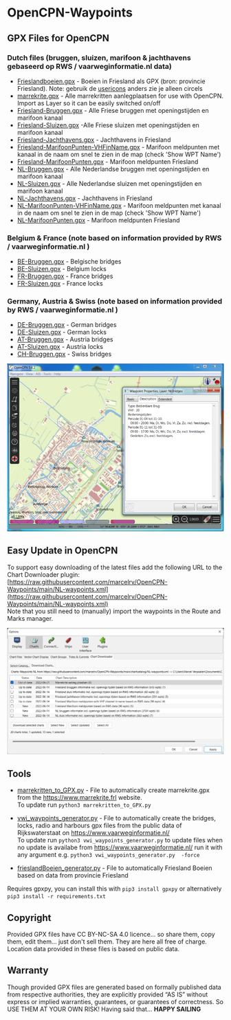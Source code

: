 # OpenCPN-Waypoints

## GPX Files for OpenCPN

### Dutch files (bruggen, sluizen, marifoon & jachthavens gebaseerd op RWS / vaarweginformatie.nl data)
* [Frieslandboeien.gpx](Frieslandboeien.gpx) - Boeien in Friesland als GPX (bron: provincie Friesland). Note: gebruik de [usericons](./chartcatalog/usericons.zip)  anders zie je alleen circels
* [marrekrite.gpx](marrekrite.gpx)  - Alle marrekritten aanlegplaatsen for use with OpenCPN. Import as Layer so it can be easily switched on/off
* [Friesland-Bruggen.gpx](Friesland-Bruggen.gpx) - Alle Friese bruggen met openingstijden en marifoon kanaal
* [Friesland-Sluizen.gpx](Friesland-Sluizen.gpx) -Alle Friese sluizen met openingstijden en marifoon kanaal
* [Friesland-Jachthavens.gpx](Friesland-Jachthavens.gpx) - Jachthavens in Friesland
* [Friesland-MarifoonPunten-VHFinName.gpx](Friesland-MarifoonPunten-VHFinName.gpx) - Marifoon meldpunten met kanaal in de naam om snel te zien in de map (check 'Show WPT Name')
* [Friesland-MarifoonPunten.gpx](Friesland-MarifoonPunten.gpx) - Marifoon meldpunten Friesland
* [NL-Bruggen.gpx](NL-Bruggen.gpx) - Alle Nederlandse bruggen met openingstijden en marifoon kanaal 
* [NL-Sluizen.gpx](NL-Sluizen.gpx) - Alle Nederlandse sluizen met openingstijden en marifoon kanaal 
* [NL-Jachthavens.gpx](NL-Jachthavens.gpx) - Jachthavens in Friesland
* [NL-MarifoonPunten-VHFinName.gpx](NL-MarifoonPunten-VHFinName.gpx) - Marifoon meldpunten met kanaal in de naam om snel te zien in de map (check 'Show WPT Name')
* [NL-MarifoonPunten.gpx](NL-MarifoonPunten.gpx) - Marifoon meldpunten Friesland

### Belgium & France (note based on information provided by RWS / vaarweginformatie.nl )
* [BE-Bruggen.gpx](BE-Bruggen.gpx) - Belgische bridges
* [BE-Sluizen.gpx](BE-Sluizen.gpx) - Belgium locks
* [FR-Bruggen.gpx](FR-Bruggen.gpx) - France bridges
* [FR-Sluizen.gpx](FR-Sluizen.gpx) - France locks

### Germany, Austria & Swiss (note based on information provided by RWS / vaarweginformatie.nl )
* [DE-Bruggen.gpx](DE-Bruggen.gpx) - German bridges
* [DE-Sluizen.gpx](DE-Sluizen.gpx) - German locks
* [AT-Bruggen.gpx](AT-Bruggen.gpx) - Austria bridges
* [AT-Sluizen.gpx](AT-Sluizen.gpx) - Austria locks
* [CH-Bruggen.gpx](CH-Bruggen.gpx) - Swiss bridges

![openCPN brug info image](./img/openCPN-brug.png)

## Easy Update in OpenCPN

To support easy downloading of the latest files add the following URL to the Chart Downloader plugin:
[https://raw.githubusercontent.com/marcelrv/OpenCPN-Waypoints/main/NL-waypoints.xml](https://raw.githubusercontent.com/marcelrv/OpenCPN-Waypoints/main/NL-waypoints.xml)  
Note that you still need to (manually) import the waypoints in the Route and Marks manager.

![openCPN Chart Download ](./img/openCPN-dl.png)


## Tools
* [marrekritten_to_GPX.py](marrekritten_to_GPX.py) - File to automatically create marrekrite.gpx from the https://www.marrekrite.frl website.  
To update run `python3 marrekritten_to_GPX.py`

* [vwi_waypoints_generator.py](vwi_waypoints_generator.py) - File to automatically create the bridges, locks, radio and harbours gpx files from the public data of Rijkswaterstaat on https://www.vaarweginformatie.nl/  
To update run `python3 vwi_waypoints_generator.py` to update files when no update is availabe from https://www.vaarweginformatie.nl/ run it with any argument e.g. `python3 vwi_waypoints_generator.py  -force`

* [frieslandBoeien_generator.py](frieslandBoeien_generator.py)  - File to automatically Friesland Boeien based on data from provincie Friesland

Requires gpxpy, you can install this with `pip3 install gpxpy` or alternatively `pip3 install -r requirements.txt`

## Copyright
Provided GPX files have CC BY-NC-SA 4.0 licence... so share them, copy them, edit them... just don't sell them. They are here all free of charge.
Location data provided in these files is based on public data.

## Warranty
Though provided GPX files are generated based on formally published data from respective authorities, they are explicitly provided “AS IS” without express or implied warranties, guarantees, or guarantees of correctness. So USE THEM AT YOUR OWN RISK!
Having said that... <B>HAPPY SAILING<B>
